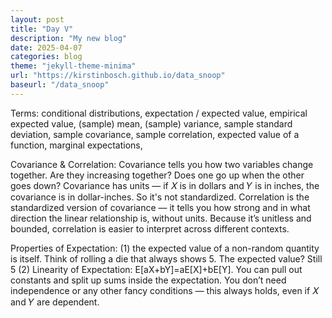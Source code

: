 ```yaml
---
layout: post
title: "Day V"
description: "My new blog"
date: 2025-04-07
categories: blog
theme: "jekyll-theme-minima"
url: "https://kirstinbosch.github.io/data_snoop"
baseurl: "/data_snoop"
---
```


Terms: conditional distributions, expectation / expected value, empirical expected value,  (sample) mean, (sample) variance, sample standard deviation, sample covariance, sample correlation, expected value of a function, marginal expectations, 

Covariance & Correlation:
Covariance tells you how two variables change together. Are they increasing together? Does one go up when the other goes down? Covariance has units — if 𝑋 is in dollars and 𝑌
is in inches, the covariance is in dollar-inches. So it's not standardized.
Correlation is the standardized version of covariance — it tells you how strong and in what direction the linear relationship is, without units. Because it’s unitless and bounded, correlation is easier to interpret across different contexts.

Properties of Expectation:
(1) the expected value of a non-random quantity is itself. Think of rolling a die that always shows 5. The expected value? Still 5
(2) Linearity of Expectation: E[aX+bY]=aE[X]+bE[Y]. You can pull out constants and split up sums inside the expectation. You don’t need independence or any other fancy conditions — this always holds, even if 𝑋 and 𝑌 are dependent.
